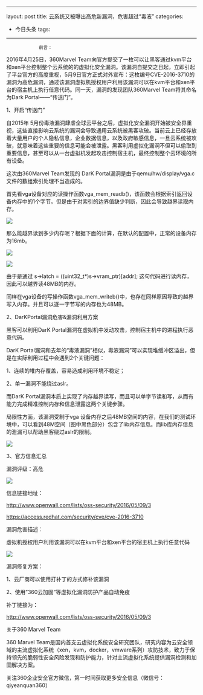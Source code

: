 
---
layout: post
title: 云系统又被曝出高危新漏洞，危害超过“毒液”
categories:
- 今日头条
tags:
---
				前言：

 2016年4月25日，360Marvel Team向官方提交了一枚可以让黑客通过kvm平台和xen平台控制整个云系统的的虚拟化安全漏洞。该漏洞自提交之日起，立即引起了平台官方的高度重视，5月9日官方正式对外宣布：这枚编号CVE-2016-3710的漏洞为高危漏洞，通过该漏洞虚拟机授权用户利用该漏洞可以在kvm平台和xen平台的宿主机上执行任意代码。同一天，漏洞的发现团队360Marvel Team将其命名为Dark Portal——“传送门”。

1、开启“传送门”

自2015年 5月份毒液漏洞肆虐全球云平台之后，虚拟化安全漏洞开始被安全界重视，这些直接影响云系统的漏洞会导致通用云系统被黑客攻破。当前云上已经存放着大量用户的个人隐私信息，企业数据信息，以及政府敏感信息，一旦云系统被攻破，就意味着这些重要的信息可能会被泄露。黑客利用虚拟化漏洞不但可以偷取到重要信息，甚至可以从一台虚拟机发起攻击控制宿主机，最终控制整个云环境的所有设备。

这次由360Marvel Team发现的 DarK Portal漏洞是由于qemu/hw/display/vga.c文件的数组索引处理不当造成的。

首先看vga设备对应的读操作函数vga_mem_readb()，该函数会根据索引返回设备内存中的1个字节。但是由于对索引的边界值缺少判断，因此会导致越界读取内存。

![](http://p3.pstatp.com/large/5dd00043c3aac20dfa5)

那么能越界读到多少内存呢？根据下面的计算，在默认的配置中，正常的设备内存为16mb。

![](http://p9.pstatp.com/large/5dd00043c39939eb7bc)

![](http://p1.pstatp.com/large/5da00043fb77b4e08a7)

由于是通过 s->latch = ((uint32_t*)s->vram_ptr)[addr]; 这句代码进行读内存，因此可以越界读48MB的内存。

同样在vga设备的写操作函数vga_mem_writeb()中，也存在同样原因导致的越界写入内存。并且可以逐一字节写的内存也为48MB。 

2、DarKPortal漏洞危害&漏洞利用方案

黑客可以利用DarK Portal漏洞在虚拟机中发动攻击，控制宿主机中的进程执行恶意代码。

DarK Portal漏洞和去年的“毒液漏洞”相似，毒液漏洞”可以实现堆缓冲区溢出，但是在实际利用过程中会遇到2个关键问题：

1、连续的堆内存覆盖，容易造成利用环境不稳定；

2、单一漏洞不能绕过aslr。

而DarK Portal漏洞本质上实现了内存越界读写，而且可以单字节读和写，从而有能力完成精准控制内存和信息泄露这两个关键步骤。

局限性方面，该漏洞受制于vga 设备内存之后48MB空间的内容，在我们的测试环境中，可以看到48M空间（图中黑色部分）包含了lib内存信息。而lib库内存信息的泄漏可以帮助黑客绕过aslr的限制。 

![](http://p3.pstatp.com/large/5dc00043c83ae725996)

3、官方信息汇总

漏洞评级：高危

![](http://p1.pstatp.com/large/5dc00043c814932cd6b)

信息链接地址：

http://www.openwall.com/lists/oss-security/2016/05/09/3

https://access.redhat.com/security/cve/cve-2016-3710

漏洞危害描述：

虚拟机授权用户利用该漏洞可以在kvm平台和xen平台的宿主机上执行任意代码

![](http://p3.pstatp.com/large/5dc00043c82e875bf93)

漏洞修复方案：

1、云厂商可以使用打补丁的方式修补该漏洞

2、使用”360云加固”等虚拟化漏洞防护产品自动免疫

补丁链接为：

http://www.openwall.com/lists/oss-security/2016/05/09/3

 关于360 Marvel Team 

360 Marvel Team是国内首支云虚拟化系统安全研究团队，研究内容为云安全领域的主流虚拟化系统（xen，kvm，docker，vmware系列）攻防技术，致力于保持领先的脆弱性安全风险发现和防护能力，针对主流虚拟化系统提供漏洞检测和加固解决方案。

关注360企业安全官方微信，第一时间获取更多安全信息（微信号：qiyeanquan360）